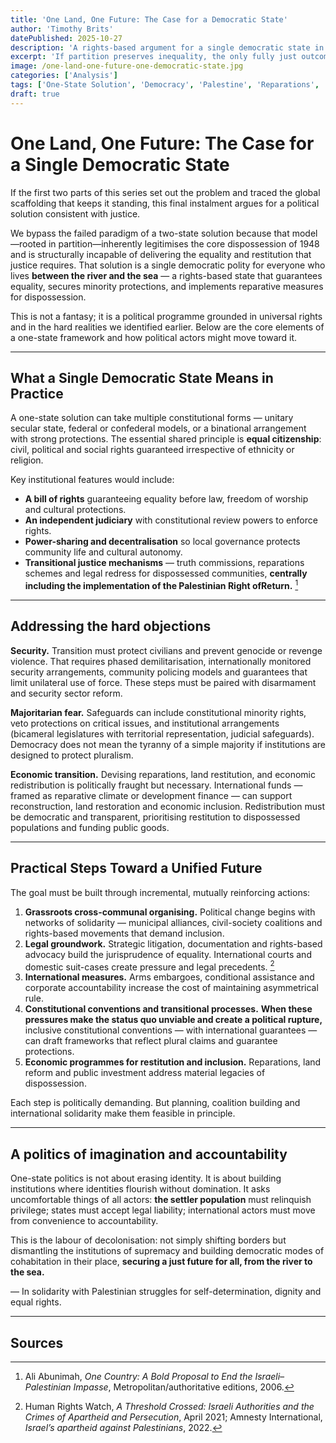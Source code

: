 ```yaml
---
title: 'One Land, One Future: The Case for a Democratic State'
author: 'Timothy Brits'
datePublished: 2025-10-27
description: 'A rights-based argument for a single democratic state in historic Palestine. The piece sets out constitutional protections, transitional justice and practical steps toward equal citizenship for all people between the river and the sea.'
excerpt: 'If partition preserves inequality, the only fully just outcome is a political framework built on equal rights. This essay outlines the moral and practical case for a democratic single state and the transitional measures needed to make it viable.'
image: /one-land-one-future-one-democratic-state.jpg
categories: ['Analysis']
tags: ['One-State Solution', 'Democracy', 'Palestine', 'Reparations', 'Decolonisation']
draft: true
---
```


# One Land, One Future: The Case for a Single Democratic State

If the first two parts of this series set out the problem and traced the global scaffolding that keeps it standing, this final instalment argues for a political solution consistent with justice.

We bypass the failed paradigm of a two-state solution because that model—rooted in partition—inherently legitimises the core dispossession of 1948 and is structurally incapable of delivering the equality and restitution that justice requires. That solution is a single democratic polity for everyone who lives **between the river and the sea** — a rights-based state that guarantees equality, secures minority protections, and implements reparative measures for dispossession.

This is not a fantasy; it is a political programme grounded in universal rights and in the hard realities we identified earlier. Below are the core elements of a one-state framework and how political actors might move toward it.

---

## What a Single Democratic State Means in Practice

A one-state solution can take multiple constitutional forms — unitary secular state, federal or confederal models, or a binational arrangement with strong protections. The essential shared principle is **equal citizenship**: civil, political and social rights guaranteed irrespective of ethnicity or religion.

Key institutional features would include:

- **A bill of rights** guaranteeing equality before law, freedom of worship and cultural protections.
- **An independent judiciary** with constitutional review powers to enforce rights.
- **Power-sharing and decentralisation** so local governance protects community life and cultural autonomy.
- **Transitional justice mechanisms** — truth commissions, reparations schemes and legal redress for dispossessed communities, **centrally including the implementation of the Palestinian Right ofReturn.** [^1]

---

## Addressing the hard objections

**Security.** Transition must protect civilians and prevent genocide or revenge violence. That requires phased demilitarisation, internationally monitored security arrangements, community policing models and guarantees that limit unilateral use of force. These steps must be paired with disarmament and security sector reform.

**Majoritarian fear.** Safeguards can include constitutional minority rights, veto protections on critical issues, and institutional arrangements (bicameral legislatures with territorial representation, judicial safeguards). Democracy does not mean the tyranny of a simple majority if institutions are designed to protect pluralism.

**Economic transition.** Devising reparations, land restitution, and economic redistribution is politically fraught but necessary. International funds — framed as reparative climate or development finance — can support reconstruction, land restoration and economic inclusion. Redistribution must be democratic and transparent, prioritising restitution to dispossessed populations and funding public goods.

---

## Practical Steps Toward a Unified Future

The goal must be built through incremental, mutually reinforcing actions:

1. **Grassroots cross-communal organising.** Political change begins with networks of solidarity — municipal alliances, civil-society coalitions and rights-based movements that demand inclusion.
2. **Legal groundwork.** Strategic litigation, documentation and rights-based advocacy build the jurisprudence of equality. International courts and domestic suit-cases create pressure and legal precedents. [^2]
3. **International measures.** Arms embargoes, conditional assistance and corporate accountability increase the cost of maintaining asymmetrical rule.
4. **Constitutional conventions and transitional processes.** **When these pressures make the status quo unviable and create a political rupture,** inclusive constitutional conventions — with international guarantees — can draft frameworks that reflect plural claims and guarantee protections.
5. **Economic programmes for restitution and inclusion.** Reparations, land reform and public investment address material legacies of dispossession.

Each step is politically demanding. But planning, coalition building and international solidarity make them feasible in principle.

---

## A politics of imagination and accountability

One-state politics is not about erasing identity. It is about building institutions where identities flourish without domination. It asks uncomfortable things of all actors: **the settler population** must relinquish privilege; states must accept legal liability; international actors must move from convenience to accountability.

This is the labour of decolonisation: not simply shifting borders but dismantling the institutions of supremacy and building democratic modes of cohabitation in their place, **securing a just future for all, from the river to the sea.**

— In solidarity with Palestinian struggles for self-determination, dignity and equal rights.

---

## Sources

[^1]: Ali Abunimah, _One Country: A Bold Proposal to End the Israeli–Palestinian Impasse_, Metropolitan/authoritative editions, 2006.

[^2]: Human Rights Watch, _A Threshold Crossed: Israeli Authorities and the Crimes of Apartheid and Persecution_, April 2021; Amnesty International, _Israel’s apartheid against Palestinians_, 2022.
